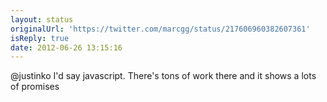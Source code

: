 ```yaml
---
layout: status
originalUrl: 'https://twitter.com/marcgg/status/217606960382607361'
isReply: true
date: 2012-06-26 13:15:16
---
```


@justinko I'd say javascript. There's tons of work there and it shows a lots of promises
